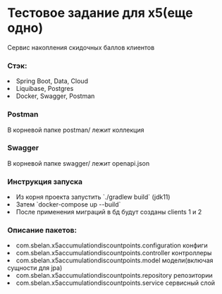 <h1>Тестовое задание для x5(еще одно)</h1>
<div>Сервис накопления скидочных баллов клиентов</div>
<h3>Стэк:</h3>
<li>Spring Boot, Data, Cloud</li>
<li>Liquibase, Postgres</li>
<li>Docker, Swagger, Postman</li>

<h3>Postman</h3>
<div>В корневой папке postman/ лежит коллекция</div>

<h3>Swagger</h3>
<div>В корневой папке swagger/ лежит openapi.json</div>

<h3>Инструкция запуска</h3>
<li>Из корня проекта запустить `./gradlew build` (jdk11)</li>
<li>Затем `docker-compose up --build`</li>
<li>После применения миграций в бд будут cозданы clients 1 и 2</li>

<h3>Описание пакетов:</h3>
<li>com.sbelan.x5accumulationdiscountpoints.configuration     конфиги</li>
<li>com.sbelan.x5accumulationdiscountpoints.controller        контроллеры</li>
<li>com.sbelan.x5accumulationdiscountpoints.model             модели(включая сущности для jpa)</li>
<li>com.sbelan.x5accumulationdiscountpoints.repository        репозитории</li>
<li>com.sbelan.x5accumulationdiscountpoints.service           сервисный слой</li>